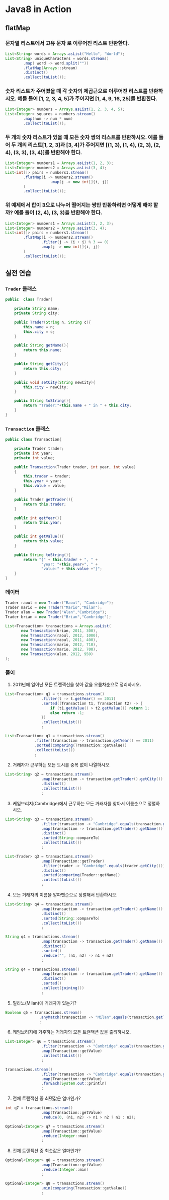 # Java8 in Action
## flatMap
### 문자열 리스트에서 고유 문자 로 이루어진 리스트 반환한다.

```java
List<String> words = Arrays.asList("Hello", "World");
List<String> uniqueCharacters = words.stream()
        .map( word -> word.split(""))
        .flatMap(Arrays::stream)
        .distinct()
        .collect(toList());
```

### 숫자 리스트가 주어졌을 때 각 숫자의 제곱근으로 이루어진 리스트를 반환하시오. 예를 들어 [1, 2, 3, 4, 5]가 주어지면 [1, 4, 9, 16, 25]를 반환한다.

```java
List<Integer> numbers = Arrays.asList(1, 2, 3, 4, 5);
List<Integer> squares = numbers.stream()
        .map(num -> num * num)
        .collect(toList());
```

### 두 개의 숫자 리스트가 있을 때 모든 숫자 쌍의 리스트를 반환하시오. 예를 들어 두 개의 리스트[1, 2, 3]과 [3, 4]가 주어지면 [(1, 3), (1, 4), (2, 3), (2, 4), (3, 3), (3, 4)]를 반환해야 한다.

```java
List<Integer> numbers1 = Arrays.asList(1, 2, 3);
List<Integer> numbers2 = Arrays.asList(3, 4);
List<int[]> pairs = numbers1.stream()
        .flatMap(i -> numbers2.stream()
                    .map(j -> new int[]{i, j})
        )
        .collect(toList());
```

### 위 예제에서 합이 3으로 나누어 떨어지는 쌍만 반환하려면 어떻게 해야 할까? 예를 들어 (2, 4), (3, 3)을 반환해야 한다.

```java
List<Integer> numbers1 = Arrays.asList(1, 2, 3);
List<Integer> numbers2 = Arrays.asList(3, 4);
List<int[]> pairs = numbers1.stream()
        .flatMap(i -> numbers2.stream()
                .filter(j -> (i + j) % 3 == 0)
                .map(j -> new int[]{i, j})
        )
        .collect(toList());
```

## 실전 연습

### ```Trader``` 클래스

```java
public  class Trader{

    private String name;
    private String city;

    public Trader(String n, String c){
        this.name = n;
        this.city = c;
    }

    public String getName(){
        return this.name;
    }

    public String getCity(){
        return this.city;
    }

    public void setCity(String newCity){
        this.city = newCity;
    }

    public String toString(){
        return "Trader:"+this.name + " in " + this.city;
    }
}
```

### ```Transaction``` 클래스

```java
public class Transaction{

    private Trader trader;
    private int year;
    private int value;

    public Transaction(Trader trader, int year, int value)
    {
        this.trader = trader;
        this.year = year;
        this.value = value;
    }

    public Trader getTrader(){
        return this.trader;
    }

    public int getYear(){
        return this.year;
    }

    public int getValue(){
        return this.value;
    }

    public String toString(){
        return "{" + this.trader + ", " +
                "year: "+this.year+", " +
                "value:" + this.value +"}";
    }
}
```

### 데이터

```java
Trader raoul = new Trader("Raoul", "Cambridge");
Trader mario = new Trader("Mario","Milan");
Trader alan = new Trader("Alan","Cambridge");
Trader brian = new Trader("Brian","Cambridge");

List<Transaction> transactions = Arrays.asList(
       new Transaction(brian, 2011, 300),
       new Transaction(raoul, 2012, 1000),
       new Transaction(raoul, 2011, 400),
       new Transaction(mario, 2012, 710),
       new Transaction(mario, 2012, 700),
       new Transaction(alan, 2012, 950)
);
```

### 풀이

1. 2011년에 일어난 모든 트랜잭션을 찾아 값을 오름차순으로 정리하시오.

```java
List<Transaction> q1 = transactions.stream()
                .filter(t -> t.getYear() == 2011)
                .sorted((Transaction t1, Transaction t2) -> {
                    if (t1.getValue() > t2.getValue()) return 1;
                    else return -1;
                })
                .collect(toList())
                ;
```

```java
List<Transaction> q1 = transactions.stream()
             .filter(transaction -> transaction.getYear() == 2011)
             .sorted(comparing(Transaction::getValue))
             .collect(toList())
             ;
```

2. 거래자가 근무하는 모든 도시를 중복 없이 나열하시오.

```java
List<String> q2 = transactions.stream()
                .map(transaction -> transaction.getTrader().getCity())
                .distinct()
                .collect(toList())
                ;
```

3. 케임브리지(Cambridge)에서 근무하는 모든 거래자를 찾아서 이름순으로 정렬하시오.

```java
List<String> q3 = transactions.stream()
                .filter(transaction -> "Cambridge".equals(transaction.getTrader().getCity()))
                .map(transaction -> transaction.getTrader().getName())
                .distinct()
                .sorted(String::compareTo)
                .collect(toList())
                ;
```

```java
List<Trader> q3 = transactions.stream()
                .map(Transaction::getTrader)
                .filter(trader -> "Cambridge".equals(trader.getCity()))
                .distinct()
                .sorted(comparing(Trader::getName))
                .collect(toList())
                ;
```

4. 모든 거래자의 이름을 알파벳순으로 정렬해서 반환하시오.

```java
List<String> q4 = transactions.stream()
                .map(transaction -> transaction.getTrader().getName())
                .distinct()
                .sorted(String::compareTo)
                .collect(toList())
                ;
```

```java
String q4 = transactions.stream()
                .map(transaction -> transaction.getTrader().getName())
                .distinct()
                .sorted()
                .reduce("", (n1, n2) -> n1 + n2)
                ;
```

```java
String q4 = transactions.stream()
                .map(transaction -> transaction.getTrader().getName())
                .distinct()
                .sorted()
                .collect(joining())
                ;
```

5. 밀라노(Milan)에 거래자가 있는가?

```java
Boolean q5 = transactions.stream()
               .anyMatch(transaction -> "Milan".equals(transaction.getTrader().getCity()))
               ;
```

6. 케임브리지에 거주하는 거래자의 모든 트랜잭션 값을 출려하시오.

```java
List<Integer> q6 = transactions.stream()
                .filter(transaction -> "Cambridge".equals(transaction.getTrader().getCity()))
                .map(Transaction::getValue)
                .collect(toList())
                ;
```

```java
transactions.stream()
                .filter(transaction -> "Cambridge".equals(transaction.getTrader().getCity()))
                .map(Transaction::getValue)
                .forEach(System.out::println)
                ;
```

7. 전체 트랜잭션 중 최댓값은 얼마인가?

```java
int q7 = transactions.stream()
                .map(Transaction::getValue)
                .reduce(0, (n1, n2) -> n1 > n2 ? n1 : n2);
```

```java
Optional<Integer> q7 = transactions.stream()
                .map(Transaction::getValue)
                .reduce(Integer::max)
                ;
```

8. 전체 트랜잭션 중 최솟값은 얼마인가?

```java
Optional<Integer> q8 = transactions.stream()
                .map(Transaction::getValue)
                .reduce(Integer::min)
                ;
```

```java
Optional<Integer> q8 = transactions.stream()
                .min(comparing(Transaction::getValue))
                ;
```

